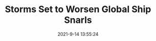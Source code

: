 ---
"title": "Storms Set to Worsen Global Ship Snarls"
"date": "2021-9-14 13:55:24"
"feed_name": "RIGZONE"
"feed_website": "http://www.rigzone.com/"
"feed_rss": "http://www.rigzone.com/news/rss/rigzone_latest.aspx"
"link": "https://www.rigzone.com/news/wire/storms_set_to_worsen_global_ship_snarls-14-sep-2021-166429-article/?rss=true"
"file": "_posts/2021-1-1-4e266b0a509eca2d53c4c5ad2b98c58709c21b0b.md"
"accident": "0"
"drilling": "0"
---